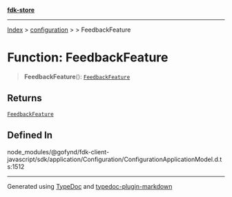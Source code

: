 [**fdk-store**](../../../README.md)
***

[Index](../../../API.md) > [configuration](../../README.md) > [<internal>](../README.md) > FeedbackFeature

# Function: FeedbackFeature

> **FeedbackFeature**(): [`FeedbackFeature`](../type-aliases/type-alias.FeedbackFeature.md)

## Returns

[`FeedbackFeature`](../type-aliases/type-alias.FeedbackFeature.md)

## Defined In

node\_modules/@gofynd/fdk-client-javascript/sdk/application/Configuration/ConfigurationApplicationModel.d.ts:1512

***
Generated using [TypeDoc](https://typedoc.org/) and [typedoc-plugin-markdown](https://www.npmjs.com/package/typedoc-plugin-markdown)
